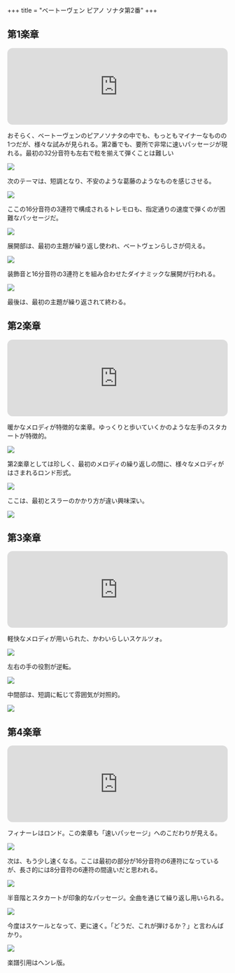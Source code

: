 +++
title = "ベートーヴェン ピアノ ソナタ第2番"
+++

## 第1楽章

<iframe height="175" width="100%" title="Media player" src="https://embed.music.apple.com/us/album/piano-sonata-no-2-in-a-major-op-2-no-2-i-allegro-vivace/1264640017?i=1264640156&amp;itscg=30200&amp;itsct=music_box_player&amp;ls=1&amp;app=music&amp;mttnsubad=1264640156&amp;theme=auto" id="embedPlayer" style="border:0;border-radius:12px;width:100%;height:175px;max-width:660px" sandbox="allow-forms allow-popups allow-same-origin allow-scripts allow-top-navigation-by-user-activation" allow="autoplay *; encrypted-media *; clipboard-write"></iframe>

おそらく、ベートーヴェンのピアノソナタの中でも、もっともマイナーなものの1つだが、様々な試みが見られる。第2番でも、要所で非常に速いパッセージが現れる。最初の32分音符も左右で粒を揃えて弾くことは難しい

<img src="391.jpg">

次のテーマは、短調となり、不安のような葛藤のようなものを感じさせる。

<img src="392.jpg">

ここの16分音符の3連符で構成されるトレモロも、指定通りの速度で弾くのが困難なパッセージだ。

<img src="395.jpg">

展開部は、最初の主題が繰り返し使われ、ベートヴェンらしさが伺える。

<img src="393.jpg">

装飾音と16分音符の3連符とを組み合わせたダイナミックな展開が行われる。

<img src="394.jpg">

最後は、最初の主題が繰り返されて終わる。

## 第2楽章

<iframe height="175" width="100%" title="Media player" src="https://embed.music.apple.com/us/album/piano-sonata-no-2-in-a-major-op-2-no-2-ii-largo-appassionato/1264640017?i=1264640158&amp;itscg=30200&amp;itsct=music_box_player&amp;ls=1&amp;app=music&amp;mttnsubad=1264640158&amp;theme=auto" id="embedPlayer" style="border:0;border-radius:12px;width:100%;height:175px;max-width:660px" sandbox="allow-forms allow-popups allow-same-origin allow-scripts allow-top-navigation-by-user-activation" allow="autoplay *; encrypted-media *; clipboard-write"></iframe>

暖かなメロディが特徴的な楽章。ゆっくりと歩いていくかのような左手のスタカートが特徴的。

<img src="417.jpg">

第2楽章としては珍しく、最初のメロディの繰り返しの間に、様々なメロディがはさまれるロンド形式。

<img src="418.jpg">

ここは、最初とスラーのかかり方が違い興味深い。

<img src="419.jpg">

## 第3楽章

<iframe height="175" width="100%" title="Media player" src="https://embed.music.apple.com/us/album/piano-sonata-no-2-in-a-major-op-2-no-2-iii-scherzo-allegretto/1264640017?i=1264640159&amp;itscg=30200&amp;itsct=music_box_player&amp;ls=1&amp;app=music&amp;mttnsubad=1264640159&amp;theme=auto" id="embedPlayer" style="border:0;border-radius:12px;width:100%;height:175px;max-width:660px" sandbox="allow-forms allow-popups allow-same-origin allow-scripts allow-top-navigation-by-user-activation" allow="autoplay *; encrypted-media *; clipboard-write"></iframe>

軽快なメロディが用いられた、かわいらしいスケルツォ。

<img src="421.jpg">

左右の手の役割が逆転。

<img src="422.jpg">

中間部は、短調に転じて雰囲気が対照的。

<img src="420.jpg">

## 第4楽章

<iframe height="175" width="100%" title="Media player" src="https://embed.music.apple.com/us/album/piano-sonata-no-2-in-a-major-op-2-no-2-iv-rondo-grazioso/1264640017?i=1264640160&amp;itscg=30200&amp;itsct=music_box_player&amp;ls=1&amp;app=music&amp;mttnsubad=1264640160&amp;theme=auto" id="embedPlayer" style="border:0;border-radius:12px;width:100%;height:175px;max-width:660px" sandbox="allow-forms allow-popups allow-same-origin allow-scripts allow-top-navigation-by-user-activation" allow="autoplay *; encrypted-media *; clipboard-write"></iframe>

フィナーレはロンド。この楽章も「速いパッセージ」へのこだわりが見える。

<img src="423.jpg">

次は、もう少し速くなる。ここは最初の部分が16分音符の6連符になっているが、長さ的には8分音符の6連符の間違いだと思われる。

<img src="424.jpg">

半音階とスタカートが印象的なパッセージ。全曲を通じて繰り返し用いられる。

<img src="425.jpg">

今度はスケールとなって、更に速く。「どうだ、これが弾けるか？」と言わんばかり。

<img src="426.jpg">

楽譜引用はヘンレ版。
